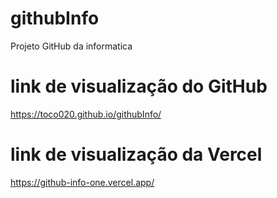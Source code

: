 # githubInfo
Projeto GitHub da informatica


# link de visualização do GitHub
https://toco020.github.io/githubInfo/

# link de visualização da Vercel
https://github-info-one.vercel.app/
